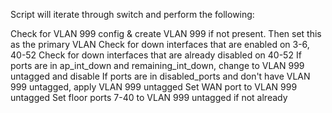 Script will iterate through switch and perform the following:

Check for VLAN 999 config & create VLAN 999 if not present. Then set this as the primary VLAN 
Check for down interfaces that are enabled on 3-6, 40-52
Check for down interfaces that are already disabled on 40-52
If ports are in ap_int_down and remaining_int_down, change to VLAN 999 untagged and disable
If ports are in disabled_ports and don't have VLAN 999 untagged, apply VLAN 999 untagged
Set WAN port to VLAN 999 untagged
Set floor ports 7-40 to VLAN 999 untagged if not already
